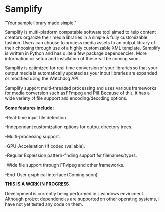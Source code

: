 # Samplify
"Your sample library made simple."

Samplify is multi-platform compatable software tool aimed to help content creators organize their media libraries in a simple & fully customizable fashion. Users can choose to process media assets to an output library of their choosing through use of a highly customizable XML template. Samplify is written in Python and has quite a few package dependencies. More information on setup and installation of these will be coming soon.

Samplify is optimized for real-time conversion of your libraries so that your output media is automatically updated as your input libraries are expanded or modified using the Watchdog API.

Samplify support multi-threaded processing and uses various frameworks for media conversion such as FFmpeg and Pill. Because of this, it has a wide veriety of file support and encoding/decoding options.

**Some features include:**

-Real-time input file detection.

-Independant customization options for output directory trees.

-Multi-processing support.

-GPU-Acceleration (If codec available).

-Regular Expression pattern-finding support for filenames/types.

-Wide file support through FFMpeg and other frameworks.

-End-User graphical interface (Coming soon).

**THIS IS A WORK IN PROGRESS**

Development is currently being performed in a windows enviroment. Although project dependencies are supported on other operating systems, I have not yet tested any code on them.
